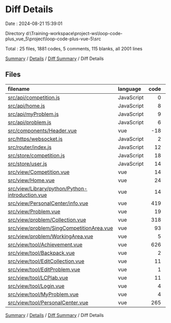 # Diff Details

Date : 2024-08-21 15:39:01

Directory d:\\Training-workspace\\project-ws\\loop-code-plus_vue_5\\project\\loop-code-plus-vue-5\\src

Total : 25 files,  1881 codes, 5 comments, 115 blanks, all 2001 lines

[Summary](results.md) / [Details](details.md) / [Diff Summary](diff.md) / Diff Details

## Files
| filename | language | code | comment | blank | total |
| :--- | :--- | ---: | ---: | ---: | ---: |
| [src/api/competition.js](/src/api/competition.js) | JavaScript | 0 | 0 | 2 | 2 |
| [src/api/home.js](/src/api/home.js) | JavaScript | 8 | 1 | 0 | 9 |
| [src/api/myProblem.js](/src/api/myProblem.js) | JavaScript | 9 | 1 | 0 | 10 |
| [src/api/problem.js](/src/api/problem.js) | JavaScript | 6 | 1 | 0 | 7 |
| [src/components/Header.vue](/src/components/Header.vue) | vue | -18 | 0 | 2 | -16 |
| [src/https/websocket.js](/src/https/websocket.js) | JavaScript | 2 | 0 | 0 | 2 |
| [src/router/index.js](/src/router/index.js) | JavaScript | 12 | 0 | 0 | 12 |
| [src/store/competition.js](/src/store/competition.js) | JavaScript | 18 | 2 | 1 | 21 |
| [src/store/user.js](/src/store/user.js) | JavaScript | 14 | 0 | 0 | 14 |
| [src/view/Competition.vue](/src/view/Competition.vue) | vue | 14 | 0 | 2 | 16 |
| [src/view/Home.vue](/src/view/Home.vue) | vue | 24 | 0 | 2 | 26 |
| [src/view/Library/python/Python-introduction.vue](/src/view/Library/python/Python-introduction.vue) | vue | 14 | 0 | 0 | 14 |
| [src/view/PersonalCenter/info.vue](/src/view/PersonalCenter/info.vue) | vue | 419 | 0 | 29 | 448 |
| [src/view/Problem.vue](/src/view/Problem.vue) | vue | 19 | 0 | 1 | 20 |
| [src/view/problem/Collection.vue](/src/view/problem/Collection.vue) | vue | 318 | 0 | 11 | 329 |
| [src/view/problem/SingCompetitionArea.vue](/src/view/problem/SingCompetitionArea.vue) | vue | 93 | 0 | 4 | 97 |
| [src/view/problem/WorkingArea.vue](/src/view/problem/WorkingArea.vue) | vue | 5 | 0 | 3 | 8 |
| [src/view/tool/Achievement.vue](/src/view/tool/Achievement.vue) | vue | 626 | 0 | 25 | 651 |
| [src/view/tool/Backpack.vue](/src/view/tool/Backpack.vue) | vue | 2 | 0 | 1 | 3 |
| [src/view/tool/EditCollection.vue](/src/view/tool/EditCollection.vue) | vue | 11 | 0 | 0 | 11 |
| [src/view/tool/EditProblem.vue](/src/view/tool/EditProblem.vue) | vue | 1 | 0 | 0 | 1 |
| [src/view/tool/LCPlab.vue](/src/view/tool/LCPlab.vue) | vue | 11 | 0 | 0 | 11 |
| [src/view/tool/Login.vue](/src/view/tool/Login.vue) | vue | 4 | 0 | 1 | 5 |
| [src/view/tool/MyProblem.vue](/src/view/tool/MyProblem.vue) | vue | 4 | 0 | 0 | 4 |
| [src/view/tool/PersonalCenter.vue](/src/view/tool/PersonalCenter.vue) | vue | 265 | 0 | 31 | 296 |

[Summary](results.md) / [Details](details.md) / [Diff Summary](diff.md) / Diff Details